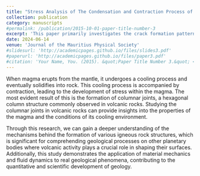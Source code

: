 ```yaml
---
title: "Stress Analysis of The Condensation and Contraction Process of Magma in a Two-dimensional Plane"
collection: publication
category: manuscripts
#permalink: /publication/2015-10-01-paper-title-number-3
excerpt: 'This paper primarily investigates the crack formation patterns during the uniform cooling and contraction of magma in a two-dimensional closed system.'
date: 2024-06-14
venue: 'Journal of the Mauritius Physical Society'
#slidesurl: 'http://academicpages.github.io/files/slides3.pdf'
#paperurl: 'http://academicpages.github.io/files/paper3.pdf'
#citation: 'Your Name, You. (2015). &quot;Paper Title Number 3.&quot; <i>Journal 1</i>. 1(3).'
---
```


When magma erupts from the mantle, it undergoes a cooling process and eventually solidifies into rock. This cooling process is accompanied by contraction, leading to the development of stress within the magma. The most evident result of this is the formation of columnar joints, a hexagonal column structure commonly observed in volcanic rocks. Studying the columnar joints in volcanic rocks can provide insights into the properties of the magma and the conditions of its cooling environment.

Through this research, we can gain a deeper understanding of the mechanisms behind the formation of various igneous rock structures, which is significant for comprehending geological processes on other planetary bodies where volcanic activity plays a crucial role in shaping their surfaces. Additionally, this study demonstrates the application of material mechanics and fluid dynamics to real geological phenomena, contributing to the quantitative and scientific development of geology.
